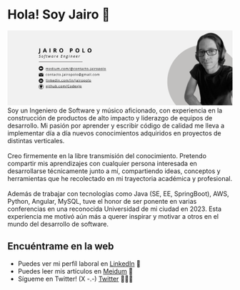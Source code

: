 # Hola! Soy Jairo 🤙

<img src="https://raw.githubusercontent.com/CodexJp/CodexJp/master/jp-header-banner-image.png" alt="banner Jairo Polo - Software Engineer">
Soy un Ingeniero de Software y músico aficionado, con experiencia en la construcción de productos de alto impacto y liderazgo de equipos de desarrollo. Mi pasión por aprender y escribir código de calidad me lleva a implementar día a día nuevos conocimientos adquiridos en proyectos de distintas verticales.
<br/><br/>
Creo firmemente en la libre transmisión del conocimiento. Pretendo compartir mis aprendizajes con cualquier persona interesada en desarrollarse técnicamente junto a mí, compartiendo ideas, conceptos y herramientas que he recolectado en mi trayectoria académica y profesional.
<br/><br/>
Además de trabajar con tecnologías como Java (SE, EE, SpringBoot), AWS, Python, Angular, MySQL, tuve el honor de ser ponente en varias conferencias en una reconocida Universidad de mi ciudad en 2023. Esta experiencia me motivó aún más a querer inspirar y motivar a otros en el mundo del desarrollo de software.


## Encuéntrame en la web
- Puedes ver mi perfíl laboral en <a href="https://linkedin.com/in/jairopolo"> LinkedIn</a> 💼
- Puedes leer mis artículos en <a href="https://medium.com/@contacto.jairopolo"> Meidum</a> 📝
- Sígueme en Twitter! (X -.-) <a href="https://twitter.com/JairoPo17331154"> Twitter</a> 💁🏻‍♂️
